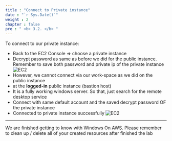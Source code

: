 ```yaml
---
title : "Connect to Private instance"
date : "`r Sys.Date()`"
weight : 2
chapter : false
pre : " <b> 3.2. </b> "
---
```

To connect to our private instance:

- Back to the EC2 Console => choose a private instance 
- Decrypt password as same as before we did for the public instance. Remember to save both password and private ip of the private instance
  ![EC2](/images/ec2-14.jpg)
- However, we cannot connect via our work-space as we did on the public instance
- at the **logged-in** public instance (bastion host) 
- It is a fully working windows server. So that, just search for the remote desktop service
- Connect with same default account and the saved decrypt password OF the private instance
- Connected to private instance successfully
  ![EC2](/images/ec2-15.jpg)

---
We are finished getting to know with Windows On AWS. Please remember to clean up / delete all of your created resources after finished the lab

